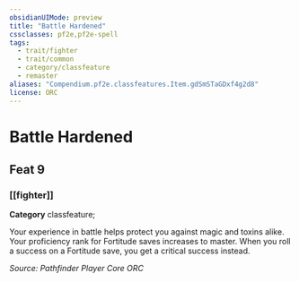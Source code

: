 ```yaml
---
obsidianUIMode: preview
title: "Battle Hardened"
cssclasses: pf2e,pf2e-spell
tags:
  - trait/fighter
  - trait/common
  - category/classfeature
  - remaster
aliases: "Compendium.pf2e.classfeatures.Item.gdSmSTaGDxf4g2d8"
license: ORC
---
```

# Battle Hardened
## Feat 9
### [[fighter]]

**Category** classfeature; 




Your experience in battle helps protect you against magic and toxins alike. Your proficiency rank for Fortitude saves increases to master. When you roll a success on a Fortitude save, you get a critical success instead.

*Source: Pathfinder Player Core*
*ORC*